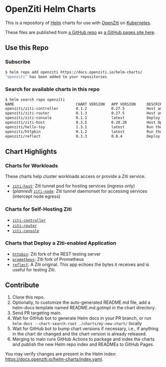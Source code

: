# OpenZiti Helm Charts

This is a repository of [Helm](https://helm.sh/) charts for use with [OpenZiti](https://docs.openziti.io) on [Kubernetes](https://kubernetes.io/).

These files are published from [a GitHub repo](https://github.com/openziti/helm-charts/#readme) as [a GitHub pages site here](https://docs.openziti.io/helm-charts/).

## Use this Repo

### Subscribe

```bash
$ helm repo add openziti https://docs.openziti.io/helm-charts/
"openziti" has been added to your repositories                         
```

### Search for available charts in this repo

```bash
$ helm search repo openziti
NAME                            CHART VERSION   APP VERSION     DESCRIPTION                                       
openziti/ziti-controller        0.1.2           0.27.5          Host an OpenZiti controller in Kubernetes         
openziti/ziti-router            0.1.3           0.27.5          Host an OpenZiti router in Kubernetes             
openziti/ziti-console           0.1.1           latest          Deploy OpenZiti console as kubernetes service     
openziti/ziti-host              0.3.5           0.20.20         Host OpenZiti services with a tunneler pod        
openziti/hello-toy              1.3.1           latest          Run the lightweight toy web server, optionally ...
openziti/httpbin                0.1.2           latest          Run the Ziti fork of go-httpbin                   
openziti/reflect                0.3.3           0.0.4           Deploy a pod running the Ziti-embeded version o...
```

## Chart Highlights

### Charts for Workloads

These charts help cluster workloads access or provide a Ziti service.

* [`ziti-host`](./charts/ziti-host/README.md): Ziti tunnel pod for hosting services (ingress only)
* (*planned*) [`ziti-node`](./charts/ziti-node/README.md): Ziti tunnel daemonset for accessing services (intercept node egress)

### Charts for Self-Hosting Ziti

* [`ziti-controller`](./charts/ziti-controller/README.md)
* [`ziti-router`](./charts/ziti-router/README.md)
* [`ziti-console`](./charts/ziti-console/README.md)

### Charts that Deploy a Ziti-enabled Application

* [`httpbin`](./charts/httpbin/README.md): Ziti fork of the REST testing server
* [`prometheus`](./charts/prometheus/README.md): Ziti fork of Prometheus
* [`reflect`](./charts/reflect/README.md): A Ziti original. This app echoes the bytes it receives and is useful for testing Ziti.

## Contribute

1. Clone this repo.
1. Optionally, to customize the auto-generated README.md file, add a helm-docs template named README.md.gotmpl in the chart directory.
1. Send PR targeting main.
1. Wait for GitHub bot to generate Helm docs in your PR branch, or run `helm-docs --chart-search-root ./charts/my-new-chart/` locally
1. Wait for GitHub bot to bump chart versions if necessary, i.e., if anything in the chart dir changed and the chart version is already released.
1. Merging to main runs GitHub Actions to package and index the charts and publish the new Helm repo index and READMEs to GitHub Pages.

You may verify changes are present in the Helm index: https://docs.openziti.io/helm-charts/index.yaml.
